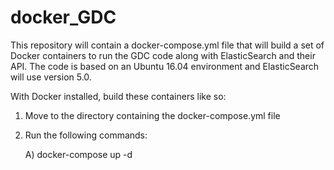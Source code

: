 # docker_GDC

This repository will contain a docker-compose.yml file that will build a set of Docker containers
to run the GDC code along with ElasticSearch and their API. The code is based on an Ubuntu 16.04 
environment and ElasticSearch will use version 5.0.

With Docker installed, build these containers like so:

1) Move to the directory containing the docker-compose.yml file

2) Run the following commands:

	A) docker-compose up -d
